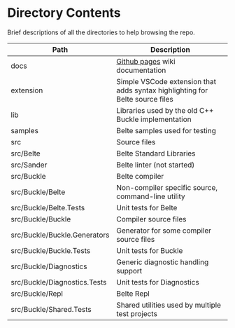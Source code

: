 # Directory Contents

Brief descriptions of all the directories to help browsing the repo.

| Path | Description |
|-|-|
| docs | [Github pages](https://ryanwilsond.github.io/belte/) wiki documentation |
| extension | Simple VSCode extension that adds syntax highlighting for Belte source files |
| lib | Libraries used by the old C++ Buckle implementation |
| samples | Belte samples used for testing |
| src | Source files |
| src/Belte | Belte Standard Libraries |
| src/Sander | Belte linter (not started) |
| src/Buckle | Belte compiler |
| src/Buckle/Belte | Non-compiler specific source, command-line utility |
| src/Buckle/Belte.Tests | Unit tests for Belte |
| src/Buckle/Buckle | Compiler source files |
| src/Buckle/Buckle.Generators | Generator for some compiler source files |
| src/Buckle/Buckle.Tests | Unit tests for Buckle |
| src/Buckle/Diagnostics | Generic diagnostic handling support |
| src/Buckle/Diagnostics.Tests | Unit tests for Diagnostics |
| src/Buckle/Repl | Belte Repl |
| src/Buckle/Shared.Tests | Shared utilities used by multiple test projects |
